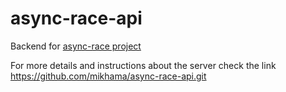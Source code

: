 # async-race-api

Backend for [async-race project](https://github.com/Seala11/async-race)

For more details and instructions about the server check the link https://github.com/mikhama/async-race-api.git